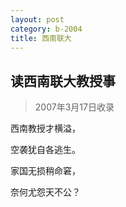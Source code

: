 ```yaml
---
layout: post
category: b-2004
title: 西南联大
---
```


## 读西南联大教授事 ##

> 2007年3月17日收录

西南教授才横溢，

空袭犹自各逃生。

家国无损稍命窘，

奈何尤怨天不公？